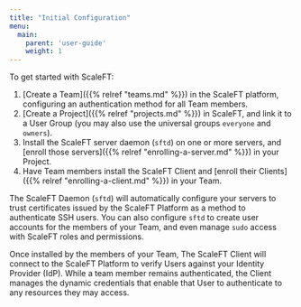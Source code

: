 ```yaml
---
title: "Initial Configuration"
menu:
  main:
    parent: 'user-guide'
    weight: 1
---
```


To get started with ScaleFT:

1. [Create a Team]({{% relref "teams.md" %}}) in the ScaleFT platform, configuring an authentication method for all Team members.
2. [Create a Project]({{% relref "projects.md" %}}) in ScaleFT, and link it to a User Group (you may also use the universal groups `everyone` and `owners`).
3. Install the ScaleFT server daemon (`sftd`) on one or more servers, and [enroll those servers]({{% relref "enrolling-a-server.md" %}}) in your Project.
4. Have Team members install the ScaleFT Client and [enroll their Clients]({{% relref "enrolling-a-client.md" %}}) in your Team.

The ScaleFT Daemon (`sftd`) will automatically configure your servers to trust certificates issued by the ScaleFT Platform as a method to authenticate SSH users. You can also configure `sftd` to create user accounts for the members of your Team, and even manage `sudo` access with ScaleFT roles and permissions.

Once installed by the members of your Team, The ScaleFT Client will connect to the ScaleFT Platform to verify Users against your Identity Provider (IdP). While a team member remains authenticated, the Client manages the dynamic credentials that enable that User to authenticate to any resources they may access.

